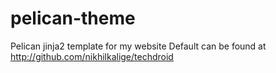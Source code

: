 pelican-theme
=============

Pelican jinja2 template for my website
Default can be found at http://github.com/nikhilkalige/techdroid
